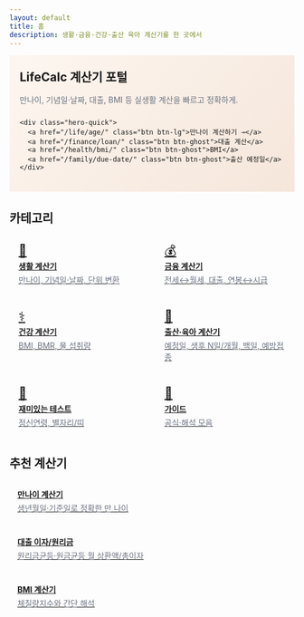```yaml
---
layout: default
title: 홈
description: 생활·금융·건강·출산 육아 계산기를 한 곳에서
---
```


<!-- Hero -->
<section class="hero">
  <div class="hero-text">
    <h1 style="margin:0 0 6px">LifeCalc 계산기 포털</h1>
    <p class="hero-sub">만나이, 기념일·날짜, 대출, BMI 등 실생활 계산을 빠르고 정확하게.</p>

    <div class="hero-quick">
      <a href="/life/age/" class="btn btn-lg">만나이 계산하기 →</a>
      <a href="/finance/loan/" class="btn btn-ghost">대출 계산</a>
      <a href="/health/bmi/" class="btn btn-ghost">BMI</a>
      <a href="/family/due-date/" class="btn btn-ghost">출산 예정일</a>
    </div>
  </div>
  
</section>

<!-- 카테고리 -->
<h2>카테고리</h2>
<div class="grid-cards">
  <a class="card card-link" href="/life/">
    <div class="icon">🧰</div>
    <div class="title">생활 계산기</div>
    <div class="desc">만나이, 기념일·날짜, 단위 변환</div>
  </a>
  <a class="card card-link" href="/finance/">
    <div class="icon">💰</div>
    <div class="title">금융 계산기</div>
    <div class="desc">전세↔월세, 대출, 연봉↔시급</div>
  </a>
  <a class="card card-link" href="/health/">
    <div class="icon">⚕️</div>
    <div class="title">건강 계산기</div>
    <div class="desc">BMI, BMR, 물 섭취량</div>
  </a>
  <a class="card card-link" href="/family/">
    <div class="icon">👶</div>
    <div class="title">출산·육아 계산기</div>
    <div class="desc">예정일, 생후 N일/개월, 백일, 예방접종</div>
  </a>
  <a class="card card-link" href="/fun/">
    <div class="icon">🎯</div>
    <div class="title">재미있는 테스트</div>
    <div class="desc">정신연령, 별자리/띠</div>
  </a>
  <a class="card card-link" href="/guide/">
    <div class="icon">📘</div>
    <div class="title">가이드</div>
    <div class="desc">공식·해석 모음</div>
  </a>
</div>

<!-- 추천 계산기 -->
<h2>추천 계산기</h2>
<div class="grid-mini">
  <a class="mini card" href="/life/age/">
    <div class="mini-title">만나이 계산기</div>
    <div class="mini-desc">생년월일·기준일로 정확한 만 나이</div>
  </a>
  <a class="mini card" href="/finance/loan/">
    <div class="mini-title">대출 이자/원리금</div>
    <div class="mini-desc">원리금균등·원금균등 월 상환액/총이자</div>
  </a>
  <a class="mini card" href="/health/bmi/">
    <div class="mini-title">BMI 계산기</div>
    <div class="mini-desc">체질량지수와 간단 해석</div>
  </a>
</div>

<!-- 광고 -->
<div class="ad-box">
  <ins class="adsbygoogle" style="display:block"
       data-ad-client="ca-pub-3758454239921831"
       data-ad-slot="1398373115"
       data-ad-format="auto"
       data-full-width-responsive="true"></ins>
  <script>(adsbygoogle=window.adsbygoogle||[]).push({});</script>
</div>

<!-- 페이지 전용 보조 스타일 -->
<style>
  /* Hero */
  .hero{
    background: linear-gradient(135deg, #fdf6f0 0%, #f5e6da 100%);
    border:1px solid var(--line);
    border-radius: var(--radius);
    padding: 22px 18px;
    display:flex; gap:18px; align-items:stretch; justify-content:space-between;
    margin: 10px 0 18px;
  }
  .hero-text{ display:flex; flex-direction:column; gap:10px; }
  .hero-sub{ margin:0; color:#6b7280 }
  .hero-quick{ display:flex; gap:8px; flex-wrap:wrap; }
  .btn-lg{ padding:10px 18px; font-size:15px; }
  .btn-ghost{
    background:#fff; color:#333; border:1px solid #e6ebf0;
    padding:6px 14px; border-radius:6px; font-weight:600;
  }
  .btn-ghost:hover{ background:#f6f7f9; }

  .hero-badge{
    background:#fff; border:1px solid #f3e6db; border-radius:12px;
    padding:12px; width:280px; min-width:240px;
    box-shadow:0 8px 24px rgba(0,0,0,.04);
  }
  .badge-top{ font-size:13px; color:#9ca3af; margin-bottom:6px; }
  .badge-body{ line-height:1.55; }

  /* 카드 그리드 */
  .grid-cards{
    display:grid; gap:12px;
    grid-template-columns: repeat(auto-fill, minmax(220px, 1fr));
    margin: 10px 0 18px;
  }
  .card-link{ display:block; padding:16px; transition: transform .06s ease, box-shadow .15s ease; }
  .card-link:hover{ transform: translateY(-2px); box-shadow:0 10px 22px rgba(0,0,0,.06); }
  .card-link .icon{ font-size:22px; line-height:1; margin-bottom:6px; }
  .card-link .title{ font-weight:700; margin-bottom:4px; }
  .card-link .desc{ color:#6b7280; }

  /* 추천 미니 카드 */
  .grid-mini{
    display:grid; gap:12px;
    grid-template-columns: repeat(auto-fill, minmax(260px, 1fr));
    margin-bottom: 8px;
  }
  .mini{ padding:14px; transition: background .2s, transform .06s; }
  .mini:hover{ background:#f8fafc; transform: translateY(-1px); }
  .mini-title{ font-weight:700; margin-bottom:4px; }
  .mini-desc{ color:#6b7280; font-size:14px; }

  @media (max-width: 860px){
    .hero{ flex-direction:column; }
    .hero-badge{ width:auto; }
  }
</style>
